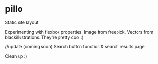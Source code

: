 # pillo
Static site layout

Experimenting with flexbox properties.
Image from freepick. 
Vectors from blackillustrations. They're pretty cool :)

//update (coming soon)
Search button function & search results page

Clean up :)
